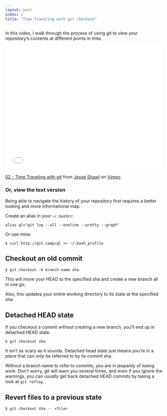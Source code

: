 ```yaml
---
layout: post
index: 2
title: "Time Traveling with git checkout"
---
```


In this video, I walk through the process of using git to view your repository’s 
contents at different points in time.

<iframe src="//player.vimeo.com/video/115069762?title=0&byline=0&portrait=0" width="100%" height="400" frameborder="0" webkitallowfullscreen mozallowfullscreen allowfullscreen></iframe> <p><a href="http://vimeo.com/115069762">02 - Time Traveling with git</a> from <a href="http://vimeo.com/user34026330">Jesse Shawl</a> on <a href="https://vimeo.com">Vimeo</a>.</p>

### Or, view the text version

Being able to navigate the history of your repository first requires
a better looking and more informational map.

Create an alias in your `~/.bashrc`:

    alias gl="git log --all --oneline --pretty --graph"

Or use mine:

    $ curl http://git.camp/gl >> ~/.bash_profile

## Checkout an old commit

    $ git checkout -b branch-name sha

This will move your HEAD to the specified sha and create a new branch all in one go.

Also, this updates your entire working directory to its state at the specified sha. 

## Detached HEAD state

If you checkout a commit without creating a new branch, you’ll end up in detached HEAD state.

    $ git checkout sha

It isn’t as scary as it sounds. Detached head state just means you’re
in a place that can only be referred to by its commit sha.

Without a branch name to refer to commits, you are in jeopardy of losing work. Don’t 
worry, git will warn you several times, and even if you ignore the warnings, you can
usually get back detached HEAD commits by taking a look at `git reflog`.

## Revert files to a previous state

    $ git checkout sha -- <file>

